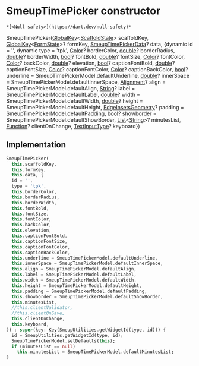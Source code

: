 


# SmeupTimePicker constructor




    *[<Null safety>](https://dart.dev/null-safety)*



SmeupTimePicker([GlobalKey](https://api.flutter.dev/flutter/widgets/GlobalKey-class.html)&lt;[ScaffoldState](https://api.flutter.dev/flutter/material/ScaffoldState-class.html)> scaffoldKey, [GlobalKey](https://api.flutter.dev/flutter/widgets/GlobalKey-class.html)&lt;[FormState](https://api.flutter.dev/flutter/widgets/FormState-class.html)>? formKey, [SmeupTimePickerData](../../smeup_widgets_smeup_timepicker/SmeupTimePickerData-class.md)? data, {dynamic id = '', dynamic type = 'tpk', [Color](https://api.flutter.dev/flutter/dart-ui/Color-class.html)? borderColor, [double](https://api.flutter.dev/flutter/dart-core/double-class.html)? borderRadius, [double](https://api.flutter.dev/flutter/dart-core/double-class.html)? borderWidth, [bool](https://api.flutter.dev/flutter/dart-core/bool-class.html)? fontBold, [double](https://api.flutter.dev/flutter/dart-core/double-class.html)? fontSize, [Color](https://api.flutter.dev/flutter/dart-ui/Color-class.html)? fontColor, [Color](https://api.flutter.dev/flutter/dart-ui/Color-class.html)? backColor, [double](https://api.flutter.dev/flutter/dart-core/double-class.html)? elevation, [bool](https://api.flutter.dev/flutter/dart-core/bool-class.html)? captionFontBold, [double](https://api.flutter.dev/flutter/dart-core/double-class.html)? captionFontSize, [Color](https://api.flutter.dev/flutter/dart-ui/Color-class.html)? captionFontColor, [Color](https://api.flutter.dev/flutter/dart-ui/Color-class.html)? captionBackColor, [bool](https://api.flutter.dev/flutter/dart-core/bool-class.html)? underline = SmeupTimePickerModel.defaultUnderline, [double](https://api.flutter.dev/flutter/dart-core/double-class.html)? innerSpace = SmeupTimePickerModel.defaultInnerSpace, [Alignment](https://api.flutter.dev/flutter/painting/Alignment-class.html)? align = SmeupTimePickerModel.defaultAlign, [String](https://api.flutter.dev/flutter/dart-core/String-class.html)? label = SmeupTimePickerModel.defaultLabel, [double](https://api.flutter.dev/flutter/dart-core/double-class.html)? width = SmeupTimePickerModel.defaultWidth, [double](https://api.flutter.dev/flutter/dart-core/double-class.html)? height = SmeupTimePickerModel.defaultHeight, [EdgeInsetsGeometry](https://api.flutter.dev/flutter/painting/EdgeInsetsGeometry-class.html)? padding = SmeupTimePickerModel.defaultPadding, [bool](https://api.flutter.dev/flutter/dart-core/bool-class.html)? showborder = SmeupTimePickerModel.defaultShowBorder, [List](https://api.flutter.dev/flutter/dart-core/List-class.html)&lt;[String](https://api.flutter.dev/flutter/dart-core/String-class.html)>? minutesList, [Function](https://api.flutter.dev/flutter/dart-core/Function-class.html)? clientOnChange, [TextInputType](https://api.flutter.dev/flutter/services/TextInputType-class.html)? keyboard})





## Implementation

```dart
SmeupTimePicker(
  this.scaffoldKey,
  this.formKey,
  this.data, {
  id = '',
  type = 'tpk',
  this.borderColor,
  this.borderRadius,
  this.borderWidth,
  this.fontBold,
  this.fontSize,
  this.fontColor,
  this.backColor,
  this.elevation,
  this.captionFontBold,
  this.captionFontSize,
  this.captionFontColor,
  this.captionBackColor,
  this.underline = SmeupTimePickerModel.defaultUnderline,
  this.innerSpace = SmeupTimePickerModel.defaultInnerSpace,
  this.align = SmeupTimePickerModel.defaultAlign,
  this.label = SmeupTimePickerModel.defaultLabel,
  this.width = SmeupTimePickerModel.defaultWidth,
  this.height = SmeupTimePickerModel.defaultHeight,
  this.padding = SmeupTimePickerModel.defaultPadding,
  this.showborder = SmeupTimePickerModel.defaultShowBorder,
  this.minutesList,
  //this.clientValidator,
  //this.clientOnSave,
  this.clientOnChange,
  this.keyboard,
}) : super(key: Key(SmeupUtilities.getWidgetId(type, id))) {
  id = SmeupUtilities.getWidgetId(type, id);
  SmeupTimePickerModel.setDefaults(this);
  if (minutesList == null)
    this.minutesList = SmeupTimePickerModel.defaultMinutesList;
}
```







